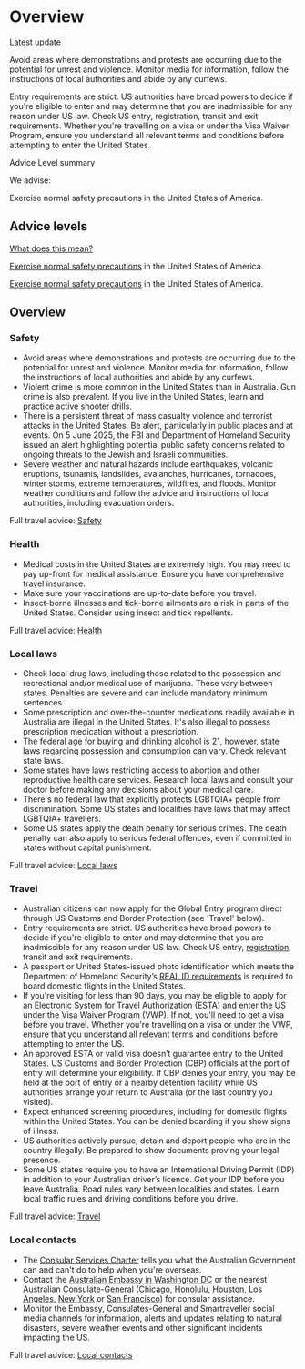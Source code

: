 # Overview

Latest update

Avoid areas where demonstrations and protests are occurring due to the potential for unrest and violence. Monitor media for information, follow the instructions of local authorities and abide by any curfews.  
  
Entry requirements are strict. US authorities have broad powers to decide if you're eligible to enter and may determine that you are inadmissible for any reason under US law. Check US entry, registration, transit and exit requirements. Whether you're travelling on a visa or under the Visa Waiver Program, ensure you understand all relevant terms and conditions before attempting to enter the United States.

Advice Level summary

We advise:

Exercise normal safety precautions in the United States of America.

## Advice levels

[What does this mean?](/before-you-go/travel-advice-explained/)

[Exercise normal safety precautions](https://www.smartraveller.gov.au/consular-services/travel-advice-explained#level1) in the United States of America.

[Exercise normal safety precautions](https://www.smartraveller.gov.au/consular-services/travel-advice-explained#level1) in the United States of America.

## Overview

### Safety

* Avoid areas where demonstrations and protests are occurring due to the potential for unrest and violence. Monitor media for information, follow the instructions of local authorities and abide by any curfews.
* Violent crime is more common in the United States than in Australia. Gun crime is also prevalent. If you live in the United States, learn and practice active shooter drills.
* There is a persistent threat of mass casualty violence and terrorist attacks in the United States. Be alert, particularly in public places and at events. On 5 June 2025, the FBI and Department of Homeland Security issued an alert highlighting potential public safety concerns related to ongoing threats to the Jewish and Israeli communities.
* Severe weather and natural hazards include earthquakes, volcanic eruptions, tsunamis, landslides, avalanches, hurricanes, tornadoes, winter storms, extreme temperatures, wildfires, and floods. Monitor weather conditions and follow the advice and instructions of local authorities, including evacuation orders.

Full travel advice: [Safety](#safety)

### Health

* Medical costs in the United States are extremely high. You may need to pay up-front for medical assistance. Ensure you have comprehensive travel insurance.
* Make sure your vaccinations are up-to-date before you travel.
* Insect-borne illnesses and tick-borne ailments are a risk in parts of the United States. Consider using insect and tick repellents.

Full travel advice: [Health](#health)

### Local laws

* Check local drug laws, including those related to the possession and recreational and/or medical use of marijuana. These vary between states. Penalties are severe and can include mandatory minimum sentences.
* Some prescription and over-the-counter medications readily available in Australia are illegal in the United States. It's also illegal to possess prescription medication without a prescription.
* The federal age for buying and drinking alcohol is 21, however, state laws regarding possession and consumption can vary. Check relevant state laws.
* Some states have laws restricting access to abortion and other reproductive health care services. Research local laws and consult your doctor before making any decisions about your medical care.
* There's no federal law that explicitly protects LGBTQIA+ people from discrimination. Some US states and localities have laws that may affect LGBTQIA+ travellers.
* Some US states apply the death penalty for serious crimes. The death penalty can also apply to serious federal offences, even if committed in states without capital punishment.

Full travel advice: [Local laws](#local-laws)

### Travel

* Australian citizens can now apply for the Global Entry program direct through US Customs and Border Protection (see 'Travel' below).
* Entry requirements are strict. US authorities have broad powers to decide if you're eligible to enter and may determine that you are inadmissible for any reason under US law. Check US entry, [registration](https://www.uscis.gov/alienregistration), transit and exit requirements.
* A passport or United States-issued photo identification which meets the Department of Homeland Security’s [REAL ID requirements](https://aus01.safelinks.protection.outlook.com/?url=https%3A%2F%2Fwww.dhs.gov%2Freal-id&data=05%7C02%7Ctravel.advice%40dfat.gov.au%7Cdc919ac9ef40422f5f6608dd8b66489d%7C9b7f23b30e8347a58a40ffa8a6fea536%7C0%7C0%7C638819993608417970%7CUnknown%7CTWFpbGZsb3d8eyJFbXB0eU1hcGkiOnRydWUsIlYiOiIwLjAuMDAwMCIsIlAiOiJXaW4zMiIsIkFOIjoiTWFpbCIsIldUIjoyfQ%3D%3D%7C0%7C%7C%7C&sdata=eyTlM6%2Be%2F1usiud%2FfmzlUQVJ3MyKQBT5iXBDfydxFFk%3D&reserved=0) is required to board domestic flights in the United States.
* If you're visiting for less than 90 days, you may be eligible to apply for an Electronic System for Travel Authorization (ESTA) and enter the US under the Visa Waiver Program (VWP). If not, you'll need to get a visa before you travel. Whether you're travelling on a visa or under the VWP, ensure that you understand all relevant terms and conditions before attempting to enter the US.
* An approved ESTA or valid visa doesn’t guarantee entry to the United States. US Customs and Border Protection (CBP) officials at the port of entry will determine your eligibility. If CBP denies your entry, you may be held at the port of entry or a nearby detention facility while US authorities arrange your return to Australia (or the last country you visited).
* Expect enhanced screening procedures, including for domestic flights within the United States. You can be denied boarding if you show signs of illness.
* US authorities actively pursue, detain and deport people who are in the country illegally. Be prepared to show documents proving your legal presence.
* Some US states require you to have an International Driving Permit (IDP) in addition to your Australian driver’s licence. Get your IDP before you leave Australia. Road rules vary between localities and states. Learn local traffic rules and driving conditions before you drive.

Full travel advice: [Travel](#travel)

### Local contacts

* The [Consular Services Charter](https://www.smartraveller.gov.au/node/46) tells you what the Australian Government can and can't do to help when you're overseas.
* Contact the [Australian Embassy in Washington DC](https://usa.embassy.gov.au/) or the nearest Australian Consulate-General ([Chicago](https://usa.embassy.gov.au/our-locations), [Honolulu](https://usa.embassy.gov.au/our-locations), [Houston](https://usa.embassy.gov.au/our-locations), [Los Angeles](https://usa.embassy.gov.au/our-locations), [New York](https://usa.embassy.gov.au/our-locations) or [San Francisco](https://usa.embassy.gov.au/our-locations)) for consular assistance.
* Monitor the Embassy, Consulates-General and Smartraveller social media channels for information, alerts and updates relating to natural disasters, severe weather events and other significant incidents impacting the US.

Full travel advice: [Local contacts](#local-contacts)